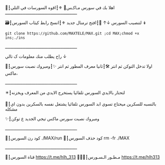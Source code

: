 📮┇اهلا بك في سورس مـاكـس🍃
⚜┇اقوه السورسات في التلي
ـــــــــــــــــــــــــــــــــــــــــــــــــــــــــ

🗃┇لتنصيب السورس ↓↑
💭┇افتح ترمنال جديد 
⚜┇انسخ رابط كيثاب السورس  ↡

`git clone https://github.com/MAXTELE/MAX.git ;cd MAX;chmod +x ins;./ins`

ـــــــــــــــــــــــــــــــــــــــــــــــــــــــــ

راح يطلب منك معلومات ک تالي ↓

📮┇اولا تدخل التوكن ثم انتر
🛠┇ثانيا معرف المطور ثم انتر 
✨┇ومبروك نصبت سورس ماكس،

ـــــــــــــــــــــــــــــــــــــــــــــــــــــــــ

✴️┇لتحتار بالايدي السورس تلقائيا يستخرج الايدي من المعرف ويخزنه 

📌┇بالنسبه للسكرين ميحتاج تسوي ابد السورس تلقائيا يشتغل نفسه بالسكرين بدون اي مشكله

✨┇ومبروك نصبت سورس ماكس تيجي الجديد ع توكن 

ـــــــــــــــــــــــــــــــــــــــــــــــــــــــــ

💭┇كود رن السورس 
./MAX/run
💭┇كود حذف السورس 
rm -fr ./MAX

ـــــــــــــــــــــــــــــــــــــــــــــــــــــــــ

📡┇قناة السورس https://t.me/hlh_313
👨🏻‍✈️┇مـطـور الـسـورس https://t.me/hlh313
